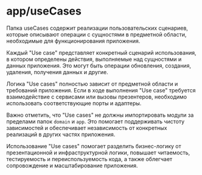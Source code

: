 # app/useCases

Папка useCases содержит реализации пользовательских сценариев, которые описывают операции с сущностями в предметной области, необходимые для функционирования приложения.

Каждый "Use case" представляет конкретный сценарий использования, в котором определены действия, выполняемые над сущностями и данных приложения. Это могут быть операции обновления, создания, удаления, получения данных и другие.

Логика "Use cases" полностью зависит от предметной области и требований приложения. Если в ходе выполнения "Use case" требуется взаимодействие с сервисами или вызовы презентеров, необходимо использовать соответствующие порты и адаптеры.

Важно отметить, что "Use cases" не должны импортировать модули за пределами папок `domain` и `app`. Это помогает поддерживать чистоту зависимостей и обеспечивает независимость от конкретных реализаций в других частях приложения.

Использование "Use cases" помогает разделить бизнес-логику от презентационной и инфраструктурной логики, повышает читаемость, тестируемость и переиспользуемость кода, а также облегчает сопровождение и масштабирование приложения.
